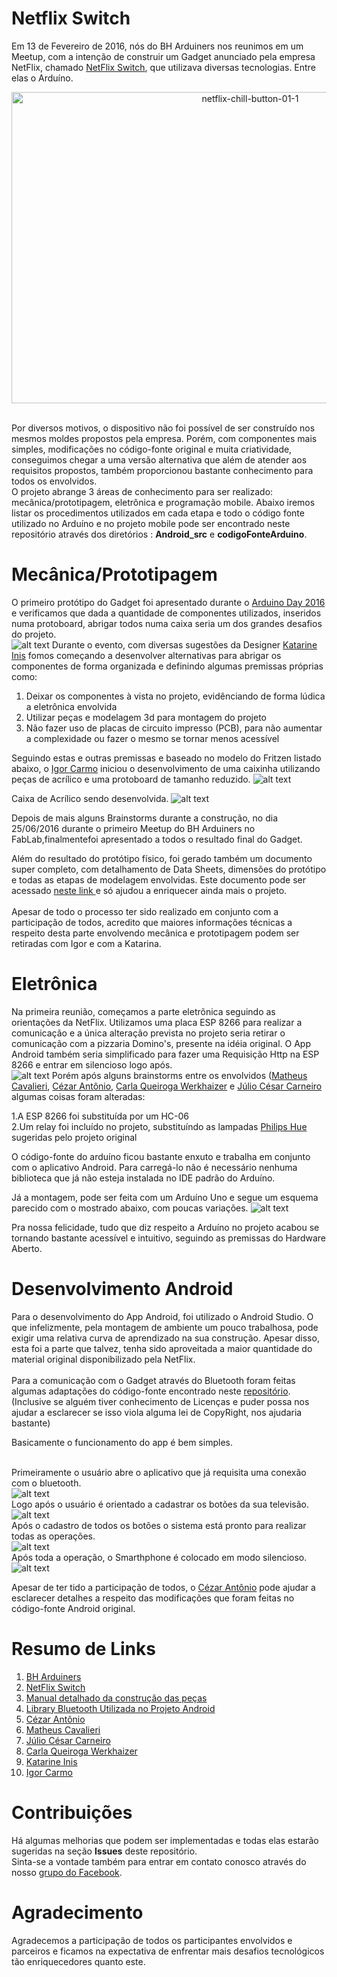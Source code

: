 # Netflix Switch
Em 13 de Fevereiro de 2016, nós do BH Arduiners nos reunimos em um Meetup, com a intenção de construir um Gadget anunciado pela empresa NetFlix, chamado [NetFlix Switch](http://makeit.netflix.com/the-switch), que utilizava diversas tecnologias. Entre elas o Arduíno.
<p align="center">
<img class="alignnone size-full wp-image-3280" src="https://cezarantsouza.files.wordpress.com/2016/07/netflix-chill-button-01-1.jpg"          alt="netflix-chill-button-01-1" width="748" height="498" />
</p>
<br>
Por diversos motivos, o dispositivo não foi possível de ser construído nos mesmos moldes propostos pela empresa. Porém, com componentes mais simples, modificações no código-fonte original e muita criatividade, conseguimos chegar a uma versão alternativa que além de atender aos requisitos propostos, também proporcionou bastante conhecimento para todos os envolvidos.  
<br> 
O projeto abrange 3 áreas de conhecimento para ser realizado: mecânica/prototipagem, eletrônica e programação mobile. 
Abaixo iremos listar os procedimentos utilizados em cada etapa e todo o código fonte utilizado no Arduíno e no projeto mobile pode ser encontrado neste repositório através dos diretórios : <b>Android_src</b> e <b>codigoFonteArduino</b>.

# Mecânica/Prototipagem 
O primeiro protótipo do Gadget foi apresentado durante o [Arduino Day 2016](https://day.arduino.cc/#/) e verificamos que dada a quantidade de componentes utilizados, inseridos numa protoboard, abrigar todos numa caixa seria um dos grandes desafios do projeto.   
![alt text](https://cezarantsouza.files.wordpress.com/2016/06/componentes.jpg "Protoboard - Primeira versão")
Durante o evento, com diversas sugestões da Designer [Katarine Inis](https://www.facebook.com/katarine.inis) fomos começando a desenvolver alternativas para abrigar os componentes de forma organizada e definindo algumas premissas próprias como: 

1. Deixar os componentes à vista no projeto, evidênciando de forma lúdica a eletrônica envolvida 
2. Utilizar peças e modelagem 3d para montagem do projeto  
3. Não fazer uso de placas de circuito impresso (PCB), para não aumentar a complexidade ou fazer o mesmo se tornar menos acessível

Seguindo estas e outras premissas e baseado no modelo do Fritzen listado abaixo, o [Igor Carmo](https://www.facebook.com/igor.carmo.16) iniciou o desenvolvimento de uma caixinha utilizando peças de acrílico e uma protoboard de tamanho reduzido.
![alt text](https://cezarantsouza.files.wordpress.com/2016/06/protoboard.jpg "Fritzen")

Caixa de Acrílico sendo desenvolvida. 
![alt text](https://cezarantsouza.files.wordpress.com/2016/06/img-20160605-wa0017.jpg "Versão final")

Depois de mais alguns Brainstorms durante a construção, no dia 25/06/2016 durante o primeiro Meetup do BH Arduiners no FabLab,finalmentefoi apresentado a todos o resultado final do Gadget.   

Além do resultado do protótipo físico, foi gerado também um documento super completo, com detalhamento de Data Sheets, dimensões do protótipo e todas as etapas de modelagem envolvidas. Este documento pode ser acessado [neste link ](https://cezarantsouza.files.wordpress.com/2016/06/relatc3b3rionetflix.pdf) e só ajudou a enriquecer ainda mais o projeto. 
<br>
<br>
Apesar de todo o processo ter sido realizado em conjunto com a participação de todos, acredito que maiores informações técnicas a respeito desta parte envolvendo mecânica e prototipagem podem ser retiradas com Igor e com a Katarina.

# Eletrônica 

Na primeira reunião, começamos a parte eletrõnica seguindo as orientações da NetFlix. Utilizamos uma placa ESP 8266 para realizar a comunicação e a única alteração prevista no projeto seria retirar o comunicação com a pizzaria Domino's, presente na idéia original. O App Android também seria simplificado para fazer uma Requisição Http na ESP 8266 e entrar em silencioso logo após.  
![alt text](https://cezarantsouza.files.wordpress.com/2016/06/primeira.jpg "Primeira versão do projeto")
Porém após alguns brainstorms entre os envolvidos ([Matheus  Cavalieri](https://www.facebook.com/matheuscavalieribh), [Cézar Antônio](https://www.facebook.com/cezar.a.desouza), [Carla Queiroga Werkhaizer](https://www.facebook.com/carla.werkhaizer) e [Júlio César Carneiro](https://www.facebook.com/jcca007) algumas coisas foram alteradas:

1.A ESP 8266 foi substituída por um HC-06  
2.Um relay foi incluído no projeto, substituíndo as lampadas [Philips Hue](http://www2.meethue.com/en-us/) sugeridas pelo projeto original

O código-fonte do arduíno ficou bastante enxuto e trabalha em conjunto com o aplicativo Android. Para carregá-lo não é necessário nenhuma biblioteca que já não esteja instalada no IDE padrão do Arduíno.

Já a montagem, pode ser feita com um Arduíno Uno e segue um esquema parecido com o mostrado abaixo, com poucas variações.
![alt text](https://cezarantsouza.files.wordpress.com/2016/06/protoboard.jpg "Fritzen")

Pra nossa felicidade, tudo que diz respeito a Arduíno no projeto acabou se tornando bastante acessível e intuitivo, seguindo as premissas do Hardware Aberto. 

# Desenvolvimento Android 

Para o desenvolvimento do App Android, foi utilizado o Android Studio. O que infelizmente, pela montagem de ambiente um pouco trabalhosa, pode exigir uma relativa curva de aprendizado na sua construção. Apesar disso, esta foi a parte que talvez, tenha sido aproveitada a maior quantidade do material original disponibilizado pela NetFlix. 
<br>
<br>
Para a comunicação com o Gadget através do Bluetooth foram feitas algumas adaptações do código-fonte encontrado neste [repositório](https://github.com/janosgyerik/bluetoothviewer).(Inclusive se alguém tiver conhecimento de Licenças e puder possa nos ajudar a esclarecer se isso viola alguma lei de CopyRight, nos ajudaria bastante)

Basicamente o funcionamento do app é bem simples.

<br>Primeiramente o usuário abre o aplicativo que já requisita uma conexão com o bluetooth.<br> 
![alt text](https://cezarantsouza.files.wordpress.com/2016/06/21.png "Inicial")
<br>Logo após o usuário é orientado a cadastrar os botões da sua televisão.<br>
![alt text](https://cezarantsouza.files.wordpress.com/2016/06/8.png  "Cadastro")
<br>Após o cadastro de todos os botões o sistema está pronto para realizar todas as operações.<br> 
![alt text](https://cezarantsouza.files.wordpress.com/2016/06/111.png "Pronto")
<br>Após toda a operação, o Smarthphone é colocado em modo silencioso.<br> 
![alt text](https://cezarantsouza.files.wordpress.com/2016/06/13.png "Silencioso")

Apesar de ter tido a participação de todos, o [Cézar Antônio](http://github.com/cezarant) pode ajudar a esclarecer detalhes a respeito das modificações que foram feitas no código-fonte Android original.

# Resumo de Links

1. [BH Arduiners](https://www.facebook.com/groups/meetuparduiners/)
2. [NetFlix Switch](http://makeit.netflix.com/the-switch) 
3. [Manual detalhado da construção das peças](https://cezarantsouza.files.wordpress.com/2016/06/relatc3b3rionetflix.pdf)
4. [Library Bluetooth Utilizada no Projeto Android](https://github.com/janosgyerik/bluetoothviewer)
5. [Cézar Antônio](http://github.com/cezarant)
6. [Matheus  Cavalieri](https://www.facebook.com/matheuscavalieribh)
7. [Júlio César Carneiro](https://www.facebook.com/jcca007)
8. [Carla Queiroga Werkhaizer](https://www.facebook.com/carla.werkhaizer)
9. [Katarine Inis](https://www.facebook.com/katarine.inis)
10. [Igor Carmo](https://www.facebook.com/igor.carmo.16)

# Contribuições 
Há algumas melhorias que podem ser implementadas e todas elas estarão sugeridas na seção <b>Issues</b> deste repositório. 
<br>
Sinta-se a vontade também para entrar em contato conosco através do nosso [grupo do Facebook](https://www.facebook.com/groups/meetuparduiners/).

# Agradecimento
Agradecemos a participação de todos os participantes envolvidos e parceiros e ficamos na expectativa de enfrentar mais desafios tecnológicos tão enriquecedores quanto este.

